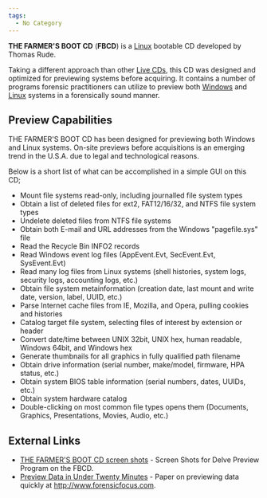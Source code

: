 ```yaml
---
tags:
  - No Category
---
```

**THE FARMER'S BOOT CD** (**FBCD**) is a [Linux](linux.md) bootable CD
developed by Thomas Rude.

Taking a different approach than other [Live CDs](live_cd.md),
this CD was designed and optimized for previewing systems before
acquiring. It contains a number of programs forensic practitioners can
utilize to preview both [Windows](windows.md) and
[Linux](linux.md) systems in a forensically sound manner.

## Preview Capabilities

THE FARMER'S BOOT CD has been designed for previewing both Windows and
Linux systems. On-site previews before acquisitions is an emerging trend
in the U.S.A. due to legal and technological reasons.

Below is a short list of what can be accomplished in a simple GUI on
this CD;

- Mount file systems read-only, including journalled file system types
- Obtain a list of deleted files for ext2, FAT12/16/32, and NTFS file
  system types
- Undelete deleted files from NTFS file systems
- Obtain both E-mail and URL addresses from the Windows "pagefile.sys"
  file
- Read the Recycle Bin INFO2 records
- Read Windows event log files (AppEvent.Evt, SecEvent.Evt,
  SysEvent.Evt)
- Read many log files from Linux systems (shell histories, system logs,
  security logs, accounting logs, etc.)
- Obtain file system metainformation (creation date, last mount and
  write date, version, label, UUID, etc.)
- Parse Internet cache files from IE, Mozilla, and Opera, pulling
  cookies and histories
- Catalog target file system, selecting files of interest by extension
  or header
- Convert date/time between UNIX 32bit, UNIX hex, human readable,
  Windows 64bit, and Windows hex
- Generate thumbnails for all graphics in fully qualified path filename
- Obtain drive information (serial number, make/model, firmware, HPA
  status, etc.)
- Obtain system BIOS table information (serial numbers, dates, UUIDs,
  etc.)
- Obtain system hardware catalog
- Double-clicking on most common file types opens them (Documents,
  Graphics, Presentations, Movies, Audio, etc.)

## External Links

- [THE FARMER'S BOOT CD screen shots](http://www.forensicbootcd.com/site/view.html) -
  Screen Shots for Delve Preview Program on the FBCD.
- [Preview Data in Under Twenty Minutes](https://www.forensicfocus.com/farmers-boot-cd) -
  Paper on previewing data quickly at <http://www.forensicfocus.com>.
